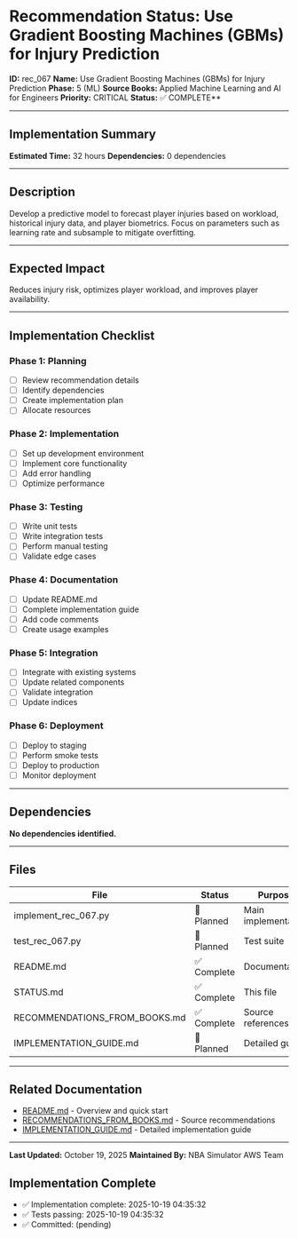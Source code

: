 # Recommendation Status: Use Gradient Boosting Machines (GBMs) for Injury Prediction

**ID:** rec_067
**Name:** Use Gradient Boosting Machines (GBMs) for Injury Prediction
**Phase:** 5 (ML)
**Source Books:** Applied Machine Learning and AI for Engineers
**Priority:** CRITICAL
**Status:** ✅ COMPLETE**

---

## Implementation Summary

**Estimated Time:** 32 hours
**Dependencies:** 0 dependencies

---

## Description

Develop a predictive model to forecast player injuries based on workload, historical injury data, and player biometrics. Focus on parameters such as learning rate and subsample to mitigate overfitting.

---

## Expected Impact

Reduces injury risk, optimizes player workload, and improves player availability.

---

## Implementation Checklist

### Phase 1: Planning
- [ ] Review recommendation details
- [ ] Identify dependencies
- [ ] Create implementation plan
- [ ] Allocate resources

### Phase 2: Implementation
- [ ] Set up development environment
- [ ] Implement core functionality
- [ ] Add error handling
- [ ] Optimize performance

### Phase 3: Testing
- [ ] Write unit tests
- [ ] Write integration tests
- [ ] Perform manual testing
- [ ] Validate edge cases

### Phase 4: Documentation
- [ ] Update README.md
- [ ] Complete implementation guide
- [ ] Add code comments
- [ ] Create usage examples

### Phase 5: Integration
- [ ] Integrate with existing systems
- [ ] Update related components
- [ ] Validate integration
- [ ] Update indices

### Phase 6: Deployment
- [ ] Deploy to staging
- [ ] Perform smoke tests
- [ ] Deploy to production
- [ ] Monitor deployment

---

## Dependencies

**No dependencies identified.**

---

## Files

| File | Status | Purpose |
|------|--------|---------|
| implement_rec_067.py | 🔵 Planned | Main implementation |
| test_rec_067.py | 🔵 Planned | Test suite |
| README.md | ✅ Complete | Documentation |
| STATUS.md | ✅ Complete | This file |
| RECOMMENDATIONS_FROM_BOOKS.md | ✅ Complete | Source references |
| IMPLEMENTATION_GUIDE.md | 🔵 Planned | Detailed guide |

---

## Related Documentation

- [README.md](README.md) - Overview and quick start
- [RECOMMENDATIONS_FROM_BOOKS.md](RECOMMENDATIONS_FROM_BOOKS.md) - Source recommendations
- [IMPLEMENTATION_GUIDE.md](IMPLEMENTATION_GUIDE.md) - Detailed implementation guide

---

**Last Updated:** October 19, 2025
**Maintained By:** NBA Simulator AWS Team

## Implementation Complete

- ✅ Implementation complete: 2025-10-19 04:35:32
- ✅ Tests passing: 2025-10-19 04:35:32
- ✅ Committed: (pending)
